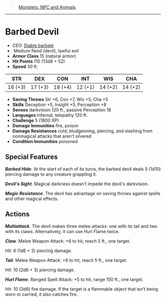 ﻿---
!MonsterItem
Family: MonsterVO
Type: fiend (devil)
Size: Medium
Alignment: lawful evil
ArmorClass: 15 (natural armor)
HitPoints: 110 (13d8 + 52)
Speed: 30 ft.
Strength: 16 (+3)
Dexterity: 17 (+3)
Constitution: 18 (+4)
Intelligence: 12 (+1)
Wisdom: 14 (+2)
Charisma: 14 (+2)
SavingThrows: Str +6, Con +7, Wis +5, Cha +5
Skills: Deception +5, Insight +5, Perception +8
DamageImmunities: fire, poison
ConditionImmunities: poisoned
DamageResistances: cold; bludgeoning, piercing, and slashing from nonmagical attacks that aren't silvered
Senses: darkvision 120 ft., passive Perception 18
Languages: Infernal, telepathy 120 ft.
Challenge: 5 (1800 XP)
Id: monsters_vo.md#barbed-devil
ParentLink: monsters_vo.md#monsters-npc-and-animals
Name: Barbed Devil
ParentName: Monsters, NPC and Animals
NameLevel: 1
AltName: '[Diable barbelé](hd_monsters_diable_barbele.md)'
Attributes:
  Name: Barbed Devil
  Markdown: >+
    # <!--Name-->Barbed Devil<!--/Name-->


    - CEO: <!--AltName-->[Diable barbelé](hd_monsters_diable_barbele.md)<!--/AltName-->

    -  <!--Size-->Medium<!--/Size--> <!--Type-->fiend (devil)<!--/Type-->, <!--Alignment-->lawful evil<!--/Alignment-->

    - **Armor Class** <!--ArmorClass-->15 (natural armor)<!--/ArmorClass-->

    - **Hit Points** <!--HitPoints-->110 (13d8 + 52)<!--/HitPoints-->

    - **Speed** <!--Speed-->30 ft.<!--/Speed-->


    |STR|DEX|CON|INT|WIS|CHA|

    |---|---|---|---|---|---|

    |<!--Strength-->16 (+3)<!--/Strength-->|<!--Dexterity-->17 (+3)<!--/Dexterity-->|<!--Constitution-->18 (+4)<!--/Constitution-->|<!--Intelligence-->12 (+1)<!--/Intelligence-->|<!--Wisdom-->14 (+2)<!--/Wisdom-->|<!--Charisma-->14 (+2)<!--/Charisma-->|


    - **Saving Throws** <!--SavingThrows-->Str +6, Con +7, Wis +5, Cha +5<!--/SavingThrows-->

    - **Skills** <!--Skills-->Deception +5, Insight +5, Perception +8<!--/Skills-->

    - **Senses** <!--Senses-->darkvision 120 ft., passive Perception 18<!--/Senses-->

    - **Languages** <!--Languages-->Infernal, telepathy 120 ft.<!--/Languages-->

    - **Challenge** <!--Challenge-->5 (1800 XP)<!--/Challenge-->

    - **Damage Immunities** <!--DamageImmunities-->fire, poison<!--/DamageImmunities-->

    - **Damage Resistances** <!--DamageResistances-->cold; bludgeoning, piercing, and slashing from nonmagical attacks that aren't silvered<!--/DamageResistances-->

    - **Condition Immunities** <!--ConditionImmunities-->poisoned<!--/ConditionImmunities-->


    ## Special Features


    **_Barbed Hide_**. At the start of each of its turns, the barbed devil deals 5 (1d10) piercing damage to any creature grappling it.


    **_Devil's Sight_**. Magical darkness doesn't impede the devil's darkvision.


    **_Magic Resistance_**. The devil has advantage on saving throws against spells and other magical effects.


    ## Actions


    **_Multiattack_**. The devil makes three melee attacks: one with its tail and two with its claws. Alternatively, it can use Hurl Flame twice.


    **_Claw_**. Melee Weapon Attack: +6 to hit, reach 5 ft., one target.


    _Hit_: 6 (1d6 + 3) piercing damage.


    **_Tail_**. Melee Weapon Attack: +6 to hit, reach 5 ft., one target.


    _Hit_: 10 (2d6 + 3) piercing damage.


    **_Hurl Flame_**. Ranged Spell Attack: +5 to hit, range 150 ft., one target.


    _Hit_: 10 (3d6) fire damage. If the target is a flammable object that isn't being worn or carried, it also catches fire.

  AltName: '[Diable barbelé](hd_monsters_diable_barbele.md)'
  Size: Medium
  Type: fiend (devil)
  Alignment: lawful evil
  ArmorClass: 15 (natural armor)
  HitPoints: 110 (13d8 + 52)
  Speed: 30 ft.
  Strength: 16 (+3)
  Dexterity: 17 (+3)
  Constitution: 18 (+4)
  Intelligence: 12 (+1)
  Wisdom: 14 (+2)
  Charisma: 14 (+2)
  SavingThrows: Str +6, Con +7, Wis +5, Cha +5
  Skills: Deception +5, Insight +5, Perception +8
  Senses: darkvision 120 ft., passive Perception 18
  Languages: Infernal, telepathy 120 ft.
  Challenge: 5 (1800 XP)
  DamageImmunities: fire, poison
  DamageResistances: cold; bludgeoning, piercing, and slashing from nonmagical attacks that aren't silvered
  ConditionImmunities: poisoned
AttributesDictionary: >+
  Name: Barbed Devil

  Markdown: >+

    # <!--Name-->Barbed Devil<!--/Name-->





    - CEO: <!--AltName-->[Diable barbelé](hd_monsters_diable_barbele.md)<!--/AltName-->



    -  <!--Size-->Medium<!--/Size--> <!--Type-->fiend (devil)<!--/Type-->, <!--Alignment-->lawful evil<!--/Alignment-->



    - **Armor Class** <!--ArmorClass-->15 (natural armor)<!--/ArmorClass-->



    - **Hit Points** <!--HitPoints-->110 (13d8 + 52)<!--/HitPoints-->



    - **Speed** <!--Speed-->30 ft.<!--/Speed-->





    |STR|DEX|CON|INT|WIS|CHA|



    |---|---|---|---|---|---|



    |<!--Strength-->16 (+3)<!--/Strength-->|<!--Dexterity-->17 (+3)<!--/Dexterity-->|<!--Constitution-->18 (+4)<!--/Constitution-->|<!--Intelligence-->12 (+1)<!--/Intelligence-->|<!--Wisdom-->14 (+2)<!--/Wisdom-->|<!--Charisma-->14 (+2)<!--/Charisma-->|





    - **Saving Throws** <!--SavingThrows-->Str +6, Con +7, Wis +5, Cha +5<!--/SavingThrows-->



    - **Skills** <!--Skills-->Deception +5, Insight +5, Perception +8<!--/Skills-->



    - **Senses** <!--Senses-->darkvision 120 ft., passive Perception 18<!--/Senses-->



    - **Languages** <!--Languages-->Infernal, telepathy 120 ft.<!--/Languages-->



    - **Challenge** <!--Challenge-->5 (1800 XP)<!--/Challenge-->



    - **Damage Immunities** <!--DamageImmunities-->fire, poison<!--/DamageImmunities-->



    - **Damage Resistances** <!--DamageResistances-->cold; bludgeoning, piercing, and slashing from nonmagical attacks that aren't silvered<!--/DamageResistances-->



    - **Condition Immunities** <!--ConditionImmunities-->poisoned<!--/ConditionImmunities-->





    ## Special Features





    **_Barbed Hide_**. At the start of each of its turns, the barbed devil deals 5 (1d10) piercing damage to any creature grappling it.





    **_Devil's Sight_**. Magical darkness doesn't impede the devil's darkvision.





    **_Magic Resistance_**. The devil has advantage on saving throws against spells and other magical effects.





    ## Actions





    **_Multiattack_**. The devil makes three melee attacks: one with its tail and two with its claws. Alternatively, it can use Hurl Flame twice.





    **_Claw_**. Melee Weapon Attack: +6 to hit, reach 5 ft., one target.





    _Hit_: 6 (1d6 + 3) piercing damage.





    **_Tail_**. Melee Weapon Attack: +6 to hit, reach 5 ft., one target.





    _Hit_: 10 (2d6 + 3) piercing damage.





    **_Hurl Flame_**. Ranged Spell Attack: +5 to hit, range 150 ft., one target.





    _Hit_: 10 (3d6) fire damage. If the target is a flammable object that isn't being worn or carried, it also catches fire.



  AltName: '[Diable barbelé](hd_monsters_diable_barbele.md)'

  Size: Medium

  Type: fiend (devil)

  Alignment: lawful evil

  ArmorClass: 15 (natural armor)

  HitPoints: 110 (13d8 + 52)

  Speed: 30 ft.

  Strength: 16 (+3)

  Dexterity: 17 (+3)

  Constitution: 18 (+4)

  Intelligence: 12 (+1)

  Wisdom: 14 (+2)

  Charisma: 14 (+2)

  SavingThrows: Str +6, Con +7, Wis +5, Cha +5

  Skills: Deception +5, Insight +5, Perception +8

  Senses: darkvision 120 ft., passive Perception 18

  Languages: Infernal, telepathy 120 ft.

  Challenge: 5 (1800 XP)

  DamageImmunities: fire, poison

  DamageResistances: cold; bludgeoning, piercing, and slashing from nonmagical attacks that aren't silvered

  ConditionImmunities: poisoned

---
> [Monsters, NPC and Animals](srd_monsters.md)

---

# Barbed Devil

- CEO: [Diable barbelé](hd_monsters_diable_barbele.md)
-  Medium fiend (devil), lawful evil
- **Armor Class** 15 (natural armor)
- **Hit Points** 110 (13d8 + 52)
- **Speed** 30 ft.

|STR|DEX|CON|INT|WIS|CHA|
|---|---|---|---|---|---|
|16 (+3)|17 (+3)|18 (+4)|12 (+1)|14 (+2)|14 (+2)|

- **Saving Throws** Str +6, Con +7, Wis +5, Cha +5
- **Skills** Deception +5, Insight +5, Perception +8
- **Senses** darkvision 120 ft., passive Perception 18
- **Languages** Infernal, telepathy 120 ft.
- **Challenge** 5 (1800 XP)
- **Damage Immunities** fire, poison
- **Damage Resistances** cold; bludgeoning, piercing, and slashing from nonmagical attacks that aren't silvered
- **Condition Immunities** poisoned

## Special Features

**_Barbed Hide_**. At the start of each of its turns, the barbed devil deals 5 (1d10) piercing damage to any creature grappling it.

**_Devil's Sight_**. Magical darkness doesn't impede the devil's darkvision.

**_Magic Resistance_**. The devil has advantage on saving throws against spells and other magical effects.

## Actions

**_Multiattack_**. The devil makes three melee attacks: one with its tail and two with its claws. Alternatively, it can use Hurl Flame twice.

**_Claw_**. Melee Weapon Attack: +6 to hit, reach 5 ft., one target.

_Hit_: 6 (1d6 + 3) piercing damage.

**_Tail_**. Melee Weapon Attack: +6 to hit, reach 5 ft., one target.

_Hit_: 10 (2d6 + 3) piercing damage.

**_Hurl Flame_**. Ranged Spell Attack: +5 to hit, range 150 ft., one target.

_Hit_: 10 (3d6) fire damage. If the target is a flammable object that isn't being worn or carried, it also catches fire.

